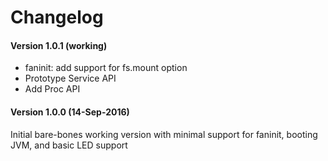 # **Changelog**

#### **Version 1.0.1 (working)**
- faninit: add support for fs.mount option
- Prototype Service API
- Add Proc API

#### **Version 1.0.0 (14-Sep-2016)**
Initial bare-bones working version with minimal support
for faninit, booting JVM, and basic LED support